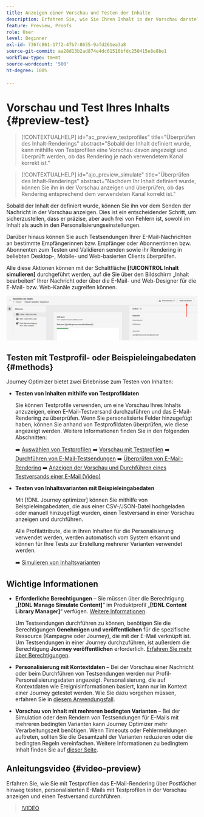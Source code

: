 ```yaml
---
title: Anzeigen einer Vorschau und Testen der Inhalte
description: Erfahren Sie, wie Sie Ihren Inhalt in der Vorschau darstellen und testen können.
feature: Preview, Proofs
role: User
level: Beginner
exl-id: 736fc861-17f2-47b7-8635-9afd261ea3a8
source-git-commit: aa28d13b2ad874e4dc61510bfdc250415e8e8be1
workflow-type: tm+mt
source-wordcount: '500'
ht-degree: 100%

---
```


# Vorschau und Test Ihres Inhalts {#preview-test}

>[!CONTEXTUALHELP]
>id="ac_preview_testprofiles"
>title="Überprüfen des Inhalt-Renderings"
>abstract="Sobald der Inhalt definiert wurde, kann mithilfe von Testprofilen eine Vorschau davon angezeigt und überprüft werden, ob das Rendering je nach verwendetem Kanal korrekt ist."

>[!CONTEXTUALHELP]
>id="ajo_preview_simulate"
>title="Überprüfen des Inhalt-Renderings"
>abstract="Nachdem Ihr Inhalt definiert wurde, können Sie ihn in der Vorschau anzeigen und überprüfen, ob das Rendering entsprechend dem verwendeten Kanal korrekt ist."

Sobald der Inhalt der definiert wurde, können Sie ihn vor dem Senden der Nachricht in der Vorschau anzeigen. Dies ist ein entscheidender Schritt, um sicherzustellen, dass er präzise, aber auch frei von Fehlern ist, sowohl im Inhalt als auch in den Personalisierungseinstellungen.

Darüber hinaus können Sie auch Testsendungen Ihrer E-Mail-Nachrichten an bestimmte Empfängerinnen bzw. Empfänger oder Abonnentinnen bzw. Abonnenten zum Testen und Validieren senden sowie ihr Rendering in beliebten Desktop-, Mobile- und Web-basierten Clients überprüfen.

Alle diese Aktionen können mit der Schaltfläche **[!UICONTROL Inhalt simulieren]** durchgeführt werden, auf die Sie über den Bildschirm „Inhalt bearbeiten“ Ihrer Nachricht oder über die E-Mail- und Web-Designer für die E-Mail- bzw. Web-Kanäle zugreifen können.

![](../email/assets/email-preview-button.png)

## Testen mit Testprofil- oder Beispieleingabedaten {#methods}

Journey Optimizer bietet zwei Erlebnisse zum Testen von Inhalten:

* **Testen von Inhalten mithilfe von Testprofildaten**

  Sie können Testprofile verwenden, um eine Vorschau Ihres Inhalts anzuzeigen, einen E-Mail-Testversand durchzuführen und das E-Mail-Rendering zu überprüfen. Wenn Sie personalisierte Felder hinzugefügt haben, können Sie anhand von Testprofildaten überprüfen, wie diese angezeigt werden. Weitere Informationen finden Sie in den folgenden Abschnitten:

  ➡️ [Auswählen von Testprofilen](test-profiles.md)
➡️ [Vorschau mit Testprofilen](preview.md)
➡️ [Durchführen von E-Mail-Testsendungen](proofs.md)
➡️ [Überprüfen von E-Mail-Rendering](rendering.md)
➡️ [Anzeigen der Vorschau und Durchführen eines Testversands einer E-Mail (Video)](#video-preview)

* **Testen von Inhaltsvarianten mit Beispieleingabedaten**

  Mit [!DNL Journey optimizer] können Sie mithilfe von Beispieleingabedaten, die aus einer CSV-/JSON-Datei hochgeladen oder manuell hinzugefügt wurden, einen Testversand in einer Vorschau anzeigen und durchführen.

  Alle Profilattribute, die in Ihren Inhalten für die Personalisierung verwendet werden, werden automatisch vom System erkannt und können für Ihre Tests zur Erstellung mehrerer Varianten verwendet werden.

  ➡️ [Simulieren von Inhaltsvarianten](../test-approve/simulate-sample-input.md)

## Wichtige Informationen

* **Erforderliche Berechtigungen** – Sie müssen über die Berechtigung „**[!DNL Manage Simulate Content]**“ im Produktprofil „**[!DNL Content Library Manager]**“ verfügen. [Weitere Informationen](../administration/ootb-product-profiles.md#content-library-manager).

  Um Testsendungen durchführen zu können, benötigen Sie die Berechtigungen **Genehmigen und veröffentlichen** für die spezifische Ressource (Kampagne oder Journey), die mit der E-Mail verknüpft ist. Um Testsendungen in einer Journey durchzuführen, ist außerdem die Berechtigung **Journey veröffentlichen** erforderlich. [Erfahren Sie mehr über Berechtigungen](../administration/ootb-permissions.md).

* **Personalisierung mit Kontextdaten** – Bei der Vorschau einer Nachricht oder beim Durchführen von Testsendungen werden nur Profil-Personalisierungsdaten angezeigt. Personalisierung, die auf Kontextdaten wie Ereignisinformationen basiert, kann nur im Kontext einer Journey getestet werden. Wie Sie dazu vorgehen müssen, erfahren Sie in [diesem Anwendungsfall](../personalization/personalization-use-case.md).

* **Vorschau von Inhalt mit mehreren bedingten Varianten** – Bei der Simulation oder dem Rendern von Testsendungen für E-Mails mit mehreren bedingten Varianten kann Journey Optimizer mehr Verarbeitungszeit benötigen. Wenn Timeouts oder Fehlermeldungen auftreten, sollten Sie die Gesamtzahl der Varianten reduzieren oder die bedingten Regeln vereinfachen. Weitere Informationen zu bedingtem Inhalt finden Sie auf [dieser Seite](../personalization/dynamic-content.md).

## Anleitungsvideo {#video-preview}

Erfahren Sie, wie Sie mit Testprofilen das E-Mail-Rendering über Postfächer hinweg testen, personalisierten E-Mails mit Testprofilen in der Vorschau anzeigen und einen Testversand durchführen.

>[!VIDEO](https://video.tv.adobe.com/v/3430337?quality=12&captions=ger)
